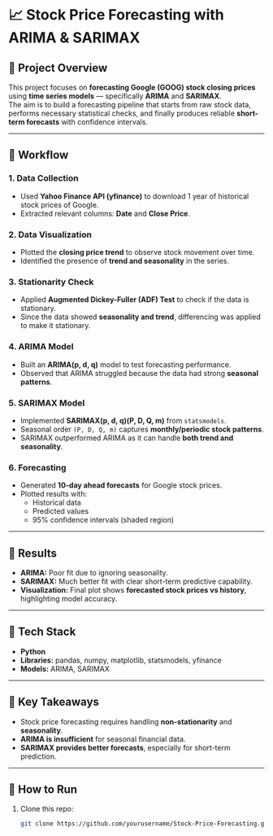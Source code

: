 # 📈 Stock Price Forecasting with ARIMA & SARIMAX

## 🔹 Project Overview
This project focuses on **forecasting Google (GOOG) stock closing prices** using **time series models** — specifically **ARIMA** and **SARIMAX**.  
The aim is to build a forecasting pipeline that starts from raw stock data, performs necessary statistical checks, and finally produces reliable **short-term forecasts** with confidence intervals.

---

## 🔹 Workflow

### 1. Data Collection
- Used **Yahoo Finance API (yfinance)** to download 1 year of historical stock prices of Google.
- Extracted relevant columns: **Date** and **Close Price**.

### 2. Data Visualization
- Plotted the **closing price trend** to observe stock movement over time.
- Identified the presence of **trend and seasonality** in the series.

### 3. Stationarity Check
- Applied **Augmented Dickey-Fuller (ADF) Test** to check if the data is stationary.
- Since the data showed **seasonality and trend**, differencing was applied to make it stationary.

### 4. ARIMA Model
- Built an **ARIMA(p, d, q)** model to test forecasting performance.
- Observed that ARIMA struggled because the data had strong **seasonal patterns**.

### 5. SARIMAX Model
- Implemented **SARIMAX(p, d, q)(P, D, Q, m)** from `statsmodels`.
- Seasonal order `(P, D, Q, m)` captures **monthly/periodic stock patterns**.
- SARIMAX outperformed ARIMA as it can handle **both trend and seasonality**.

### 6. Forecasting
- Generated **10-day ahead forecasts** for Google stock prices.
- Plotted results with:
  - Historical data
  - Predicted values
  - 95% confidence intervals (shaded region)

---

## 🔹 Results
- **ARIMA:** Poor fit due to ignoring seasonality.
- **SARIMAX:** Much better fit with clear short-term predictive capability.
- **Visualization:** Final plot shows **forecasted stock prices vs history**, highlighting model accuracy.

---

## 🔹 Tech Stack
- **Python**
- **Libraries:** pandas, numpy, matplotlib, statsmodels, yfinance
- **Models:** ARIMA, SARIMAX

---

## 🔹 Key Takeaways
- Stock price forecasting requires handling **non-stationarity** and **seasonality**.  
- **ARIMA is insufficient** for seasonal financial data.  
- **SARIMAX provides better forecasts**, especially for short-term prediction.  

---

## 🔹 How to Run
1. Clone this repo:
   ```bash
   git clone https://github.com/yourusername/Stock-Price-Forecasting.git
